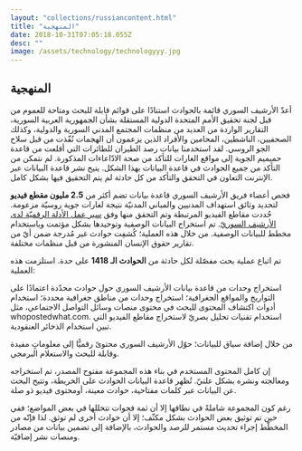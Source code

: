 ```yaml
---
layout: "collections/russiancontent.html"
title: "المنهجية"
date: 2018-10-31T07:05:18.055Z
desc: ""
image: /assets/technology/technologyyy.jpg
---
```


## المنهجية

أعدّ الأرشيف السوري قائمة بالحوادث استنادًا على قوائم قابلة للبحث ومتاحة للعموم من قبل لجنة تحقيق الأمم المتحدة الدولية المستقلة بشأن الجمهورية العربية السورية، التقارير الواردة من العديد من منظمات المجتمع المدني السورية والدولية، وكذلك الصحفيين، الناشطين، المحامين والأفراد الذين يزعمون أن الهجمات نُفّذت من قبل سلاح الجو الروسي. لقد استخدمنا بيانات رصد الطيران للطائرات التي أقلعت من قاعدة حميميم الجوية إلى مواقع الغارات للتأكد من صحة الادّاعاءات المذكورة. لم نتمكن من التأكد من جميع الحوادث في قاعدة البيانات بهذا الشكل. يتيح نشر قاعدة البيانات عبر الإنترنت التعاون في التحقق والتأكد من كل حادثة لم يتم التحقيق فيها بشكل كامل.

فحص أعضاء فريق الأرشيف السوري قاعدة بيانات تضم أكثر من **2.5 مليون مقطع فيديو** لتحديد وثائق استهداف المدنيين والمباني المدنيّة نتيجة لغارات جوية روسيّة مزعومة. حُددت مقاطع الفيديو المرتبطة وتم التحقق منها وفق [سير عمل الأدلة الرقميّة لدى الأرشيف السوريّ](https://stage.syrianarchive.org/ar/tools_methods/methodology/). تم استخراج البيانات الوصفية وتوحيدها بشكل مؤتمت وباستخدام مخطط للبيانات الوصفية. من خلال هذه العملية؛ كُشفِت حوادث غير مُدرجة ضمن أيّ من تقارير حقوق الإنسان المنشورة من قبل منظمات مختلفة. 

تم اتباع عملية بحث مفصّلة لكل حادثة من **الحوادث الـ 1418** على حدة. استلزمت هذه العملية:

استخراج وحدات من قاعدة بيانات الأرشيف السوري حول حوادث محدّدة اعتمادًا على التواريخ والمواقع الجغرافية؛
استخراج وحدات من مناطق جغرافية محددة؛
استخدام أدوات اكتشاف المحتوى للبحث في محتوى منصات وسائل التواصل الاجتماعي، مثل whopostedwhat.com.
استخدام تقنيات تحليل بصريّ لاستخراج مقاطع الفيديو التي تبين استخدام الذخائر العنقودية.

من خلال إضافة سياق للبيانات؛ حوّل الأرشيف السوري محتوىً رقميًّا إلى معلوماتٍ مفيدة وقابلة للبحث والاستعلام البرمجي.

إن كامل المحتوى المستخدم في بناء هذه المجموعة مفتوح المصدر، تم استخراجه ومعالجته ونشره بشكل علنيّ.  تُظهر قاعدة البيانات الحوادث على الخريطة، وتتيح البحث عن البيانات عبر كلمات مفتاحية، حوادث معينة، أومحتوى فيديو ذو صلة.

رغم كون المجموعة شاملةً في نطاقها إلا أن ثمة فجوات تتخللها في بعض المواضع؛ ففي حين تم توثيق بعض الحوادث بشكل مكثّف؛ إلا أن حوادث أخرى لم توثق. لذا فإنّه من المخطّط إجراء تحديث مستمر للرصد والحوادث، بالإضافة إلى تضمين بيانات من مصادر ومنصات نشر إضافيّة.
